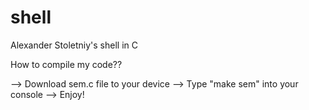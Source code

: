 # shell
Alexander Stoletniy's shell in C

How to compile my code??

--> Download sem.c file to your device
--> Type "make sem" into your console
--> Enjoy!

